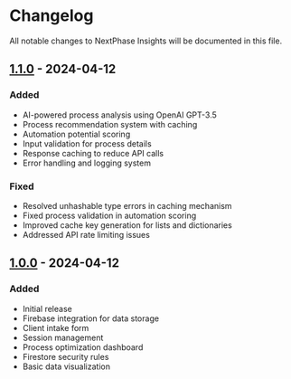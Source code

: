 # Changelog

All notable changes to NextPhase Insights will be documented in this file.

## [1.1.0] - 2024-04-12

### Added
- AI-powered process analysis using OpenAI GPT-3.5
- Process recommendation system with caching
- Automation potential scoring
- Input validation for process details
- Response caching to reduce API calls
- Error handling and logging system

### Fixed
- Resolved unhashable type errors in caching mechanism
- Fixed process validation in automation scoring
- Improved cache key generation for lists and dictionaries
- Addressed API rate limiting issues

## [1.0.0] - 2024-04-12

### Added
- Initial release
- Firebase integration for data storage
- Client intake form
- Session management
- Process optimization dashboard
- Firestore security rules
- Basic data visualization

[1.1.0]: https://github.com/yourusername/nextphase-insights/releases/tag/v1.1.0
[1.0.0]: https://github.com/yourusername/nextphase-insights/releases/tag/v1.0.0